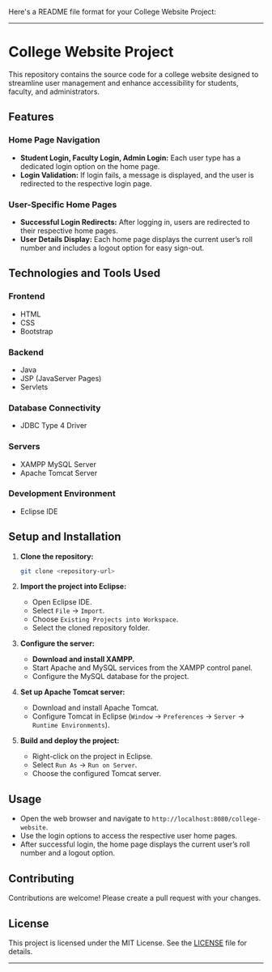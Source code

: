 Here's a README file format for your College Website Project:

---

# College Website Project

This repository contains the source code for a college website designed to streamline user management and enhance accessibility for students, faculty, and administrators.

## Features

### Home Page Navigation

- **Student Login, Faculty Login, Admin Login:** Each user type has a dedicated login option on the home page.
- **Login Validation:** If login fails, a message is displayed, and the user is redirected to the respective login page.

### User-Specific Home Pages

- **Successful Login Redirects:** After logging in, users are redirected to their respective home pages.
- **User Details Display:** Each home page displays the current user’s roll number and includes a logout option for easy sign-out.

## Technologies and Tools Used

### Frontend

- HTML
- CSS
- Bootstrap

### Backend

- Java
- JSP (JavaServer Pages)
- Servlets

### Database Connectivity

- JDBC Type 4 Driver

### Servers

- XAMPP MySQL Server
- Apache Tomcat Server

### Development Environment

- Eclipse IDE

## Setup and Installation

1. **Clone the repository:**

   ```sh
   git clone <repository-url>
   ```

2. **Import the project into Eclipse:**

   - Open Eclipse IDE.
   - Select `File` -> `Import`.
   - Choose `Existing Projects into Workspace`.
   - Select the cloned repository folder.

3. **Configure the server:**

   - **Download and install XAMPP.**
   - Start Apache and MySQL services from the XAMPP control panel.
   - Configure the MySQL database for the project.

4. **Set up Apache Tomcat server:**

   - Download and install Apache Tomcat.
   - Configure Tomcat in Eclipse (`Window` -> `Preferences` -> `Server` -> `Runtime Environments`).

5. **Build and deploy the project:**

   - Right-click on the project in Eclipse.
   - Select `Run As` -> `Run on Server`.
   - Choose the configured Tomcat server.

## Usage

- Open the web browser and navigate to `http://localhost:8080/college-website`.
- Use the login options to access the respective user home pages.
- After successful login, the home page displays the current user’s roll number and a logout option.

## Contributing

Contributions are welcome! Please create a pull request with your changes.

## License

This project is licensed under the MIT License. See the [LICENSE](LICENSE) file for details.

---


